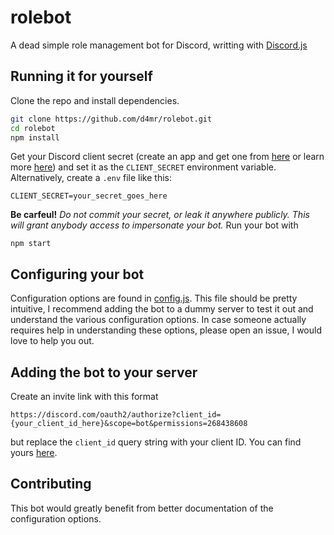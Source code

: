 # rolebot
A dead simple role management bot for Discord, writting with [Discord.js](https://discord.js.org/)

## Running it for yourself
Clone the repo and install dependencies.

```bash
git clone https://github.com/d4mr/rolebot.git
cd rolebot
npm install
```

Get your Discord client secret (create an app and get one from [here](https://discord.com/developers/applications) or learn more [here](https://discord.com/developers/docs/intro)) and set it as the `CLIENT_SECRET` environment variable. Alternatively, create a `.env` file like this:
```TXT:.env
CLIENT_SECRET=your_secret_goes_here
```
**Be carfeul!** *Do not commit your secret, or leak it anywhere publicly. This will grant anybody access to impersonate your bot.*
Run your bot with
```
npm start
```

## Configuring your bot
Configuration options are found in [config.js](./config.js). This file should be pretty intuitive, I recommend adding the bot to a dummy server to test it out and understand the various configuration options. In case someone actually requires help in understanding these options, please open an issue, I would love to help you out.

## Adding the bot to your server
Create an invite link with this format 
```
https://discord.com/oauth2/authorize?client_id={your_client_id_here}&scope=bot&permissions=268438608
```
but replace the `client_id` query string with your client ID. You can find yours [here](https://discord.com/developers/applications).

## Contributing
This bot would greatly benefit from better documentation of the configuration options.
